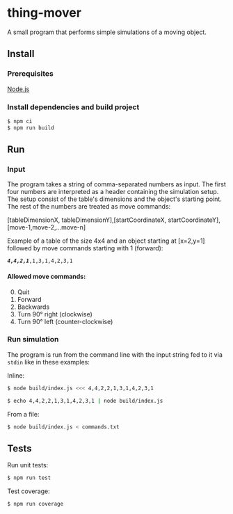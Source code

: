# thing-mover
A small program that performs simple simulations of a moving object.

## Install
### Prerequisites
[Node.js](https://nodejs.org)
### Install dependencies and build project
```bash
$ npm ci
$ npm run build
```
## Run
### Input
The program takes a string of comma-separated numbers as input. The first four numbers are interpreted as a header containing the simulation setup. The setup consist of the table's dimensions and the object's starting point. The rest of the numbers are treated as move commands:

[tableDimensionX, tableDimensionY],[startCoordinateX, startCoordinateY],[move-1,move-2,...move-n]

Example of a table of the size 4x4 and an object starting at [x=2,y=1] followed by move commands starting with 1 (forward):

<code>***4,4,2,1***,1,3,1,4,2,3,1</code>

#### Allowed move commands:
0. Quit
1. Forward
2. Backwards
3. Turn 90° right (clockwise)
4. Turn 90° left (counter-clockwise)


### Run simulation
The program is run from the command line with the input string fed to it via `stdin` like in these examples:

Inline:
```bash
$ node build/index.js <<< 4,4,2,2,1,3,1,4,2,3,1

$ echo 4,4,2,2,1,3,1,4,2,3,1 | node build/index.js
```
From a file:
```bash
$ node build/index.js < commands.txt 
```

## Tests
Run unit tests:
```bash
$ npm run test
```

Test coverage:
```bash
$ npm run coverage
```